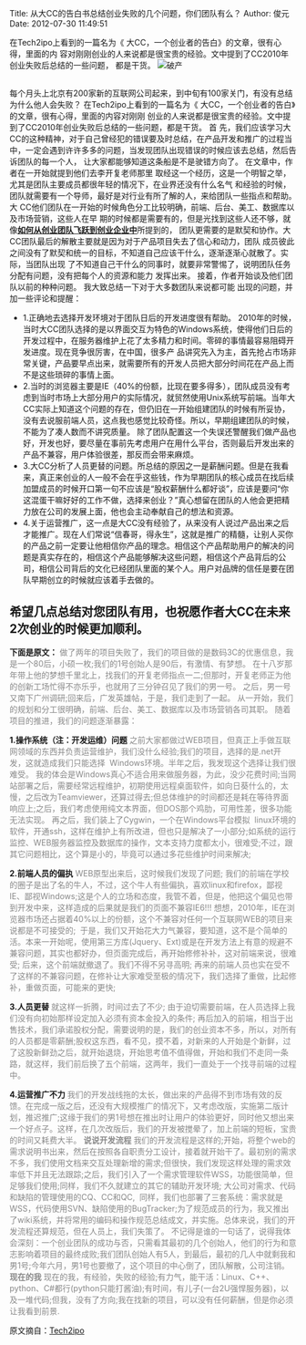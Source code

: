Title: 从大CC的告白书总结创业失败的几个问题，你们团队有么？
Author: 俊元
Date: 2012-07-30 11:49:51

在Tech2ipo上看到的一篇名为《 大CC，一个创业者的告白》的文章，很有心得，里面的内
容对刚刚创业的人来说都是很宝贵的经验。文中提到了CC2010年创业失败后总结的一些问题，
都是干货。 
<img title="破产" src="http://www.porhomme.com/wp-content/uploads/2009/04/bankrupt-offices-phillip-toledano-main.jpg" />

## 

每个月头上北京有200家新的互联网公司起来，到中旬有100家关门，有没有总结为什么他人会失败？
在Tech2ipo上看到的一篇名为《 大CC，一个创业者的告白》的文章，很有心得，里面的内容对刚刚
创业的人来说都是很宝贵的经验。文中提到了CC2010年创业失败后总结的一些问题，都是干货。  首
先，我们应该学习大CC的这种精神，对于自己曾经犯的错误要及时总结，在产品开发和推广的过程当
中，一定会遇到许许多多的问题，当发现团队出现错误的时候应该去总结，然后告诉团队的每一个人，
让大家都能够知道这条船是不是驶错方向了。  在文章中，作者在一开始就提到他们去李开复老师那里
取经这一个经历，这是一个明智之举，尤其是团队主要成员都很年轻的情况下，在业界还没有什么名气
和经验的时候，团队就需要有一个导师，最好是对行业有所了解的人，来给团队一些指点和帮助。  大
CC他们团队在一开始的时候角色分工比较明确，前端、后台、美工、数据库以及市场营销，这些人在早
期的时候都是需要有的，但是光找到这些人还不够，就像<strong>[如何从创业团队飞跃到创业企业中](/201207041422)</strong>所提到的，
团队更需要的是默契和协作。大CC团队最后的解散主要就是因为对于产品项目失去了信心和动力，团队
成员彼此之间没有了默契和统一的目标，不知道自己应该干什么，逐渐逐渐心就散了。实际，当团队出现
了不知道自己干什么的同事时，就要非常警惕了，说明团队任务分配有问题，没有把每个人的资源和能力
发挥出来。  接着，作者开始谈及他们团队以前的种种问题。  我大致总结一下对于大多数团队来说都可能
出现的问题，并加一些评论和提醒：  

-	1.正确地去选择开发环境对于团队日后的开发进度很有帮助。  2010年的时候，当时大CC团队选择的是以界面交互为特色的Windows系统，使得他们日后的开发过程中，在服务器维护上花了太多精力和时间。零碎的事情最容易阻碍开发进度。现在竞争很厉害，在中国，很多产
品讲究先入为主，首先抢占市场非常关键，产品要早点出来，就需要所有的开发人员把大部分时间花在产品上而不是这些琐碎的事情上面。  
- 	2.当时的浏览器主要是IE（40%的份额，比现在要多得多），团队成员没有考虑到当时市场上大部分用户的实际情况，就贸然使用Unix系统写前端。当年大CC实际上知道这个问题的存在，但仍旧在一开始组建团队的时候有所妥协，没有去说服前端人员，这点我也感觉比较奇怪。所以，早期组建团队的时候，不能为了凑人数而不讲究质量。  除了团队配置这一个失误还警醒我们做产品也好，开发也好，要尽量在事前先考虑用户在用什么平台，否则最后开发出来的产品不兼容，用户体验很差，那反而会带来麻烦。  
- 	3.大CC分析了人员更替的问题。所总结的原因之一是薪酬问题。但是在我看来，真正来创业的人一般不会在乎这些钱，作为早期团队的核心成员在找后续加盟成员的时候开口第一句不应该是“股权薪酬什么都好谈”，应该是要问“你这混蛋干嘛好好的工作不做，选择来创业？”真心想留在团队的人他会更把精力放在公司的发展上面，他也会主动奉献自己的想法和资源。  
- 	4.关于运营推广，这一点是大CC没有经验了，从来没有人说过产品出来之后才能推广。现在人们常说“信春哥，得永生”，这就是推广的精髓，让别人买你的产品之前一定要让他相信你产品的理念。相信这个产品帮助用户的解决的问题是真实存在的，相信这个产品能够解决这些问题，相信这个产品背后的公司，相信公司背后的文化已经团队里面的某个人。用户对品牌的信任是要在团队早期创立的时候就应该着手去做的。  

希望几点总结对您团队有用，也祝愿作者大CC在未来2次创业的时候更加顺利。  
---------------------------  


<strong>下面是原文：</strong>
<span style="color: #888888;">做了两年的项目失败了，我们的项目做的是数码3C的优惠信息，我是一个80后，小硕一枚;我们的1号创始人是90后，有激情、有梦想。</span>  <span style="color: #888888;">在十八岁那年带上他的梦想千里北上，找我们的开复老师指点一二;但那时，开复老师正为他的创新工场忙得不亦乐乎，也就用了三分钟召见了我们的男一号。</span>  <span style="color: #888888;">之后，男一号又南下广州调研;回来后，广发英雄帖，于是，我们走到了一起。</span>  <span style="color: #888888;">从一开始，我们的规划和分工很明确，前端、后台、美工、数据库以及市场营销各司其职。</span>  <span style="color: #888888;">随着项目的推进，我们的问题逐渐暴露：</span>  

<strong>1.操作系统（注：开发运维）问题</strong> 
<span style="color: #888888;">之前大家都做过WEB项目，但真正上手做互联网领域的东西并负责运营维护，我们没什么经验;我们的项目，选择的是.net开发，这就造成我们只能选择  Windows环境。半年之后，我发现这个选择让我们很难受。</span>  <span style="color: #888888;">我的体会是Windows真心不适合用来做服务器，为此，没少花费时间;当网站部署之后，需要经常远程维护，初期使用远程桌面软件，如向日葵什么的，太慢，之后改为Teamviewer，还算过得去;但总体维护的时间都还是耗在等待界面响应上;之后，我们考虑使用纯文本界面，但DOS那个鸡肋，可用性差，很多功能无法实现。</span>  <span style="color: #888888;">再之后，我们装上了Cygwin，一个在Windows平台模拟  linux环境的软件，开通ssh，这样在维护上有所改进，但也只是解决了一小部分;如系统的运行监控、WEB服务器监控及数据库的操作，文本支持力度都太小，很难受;不过，跟其它问题相比，这个算是小的，毕竟可以通过多花些维护时间来解决;</span> 

<strong>2.前端人员的偏执</strong>
<span style="color: #888888;">WEB原型出来后，这时候我们发现了问题;</span>  <span style="color: #888888;">我们的前端在学校的圈子是出了名的牛人，不过，这个牛人有些偏执，喜欢linux和firefox，鄙视IE、鄙视Windows;这是个人的立场和态度，我管不着，但是，他把这个偏见也带到开发中来，这样造成的后果就是我们的页面不兼容IE6!!!</span>  <span style="color: #888888;">想想，2010年，IE在浏览器市场还占据着40%以上的份额，这个不兼容对任何一个互联网WEB的项目来说都是不可接受的;  于是，我们又开始花大力气兼容，要知道，这不是个简单的活。本来一开始呢，使用第三方库(Jquery、Ext)或是在开发方法上有意的规避不兼容问题，其实也都好办，但页面完成后，再开始修修补补，这对前端来说，很难受;</span>  <span style="color: #888888;">后来，这个前端就撤退了。我们不得不另寻高明;</span>  <span style="color: #888888;">再来的前端人员也实在受不了这样的不兼容问题，在修补让大家难受至极的情况下，我们选择了重做，比起修补，重做页面，可能来的更快;</span> 

<strong>3.人员更替</strong>
<span style="color: #888888;">就这样一折腾，时间过去了不少;</span>  <span style="color: #888888;">由于迫切需要前端，在人员选择上我们没有向初始那样设定加入必须有资本金投入的条件;</span>  <span style="color: #888888;">再后加入的前端，相当于出售技术，我们承诺股权分配，需要说明的是，我们的创业资本不多，所以，对所有的人员都是零薪酬;股权这东西，看不见，摸不着，对新来的人开始是个新鲜，过了这股新鲜劲之后，就开始退烧，开始思考值不值得做，开始和我们不走同一条路，就这样，我们前后换了五个前端，这两年，我们一直处于一个找寻前端的过程中。</span>

<strong>4.运营推广不力</strong>
 <span style="color: #888888;">我们的开发战线拖的太长，做出来的产品得不到市场有效的反馈。在完成一版之后，还没有大规模推广的情况下，又考虑改版，实施第二版计划，推迟推广;这缘于我们的男1号想在推出时让用户的体验更好，同时他又想出来一个好点子。这样，在几次改版后，我们的开发被搅晕了，加上前端的短板，宝贵的时间又耗费大半。</span>  <span style="color: #888888;"><strong>说说开发流程</strong></span>  <span style="color: #888888;">我们的开发流程是这样的;开始，将整个web的需求说明书出来，然后在按照各自职责分工设计，接着就开始干了。最初别的需求不多，我们使用文档来交互处理新增的需求;但很快，我们发现这样处理的需求效率低下并且无法跟踪;之后，我们引入了一个需求管理软件WSS，功能很简单，但足够我们使用;同样，我们不久就建立的其它的辅助开发环境;</span>  <span style="color: #888888;">大公司对需求、代码和缺陷的管理使用的CQ、CC和QC,  同样，我们也部署了三套系统：需求就是WSS，代码使用SVN、缺陷使用的BugTracker;为了规范成员的行为，我又推出了wiki系统，并将常用的编码和操作规范总结成文，并实施。总体来说，我们的开发流程还算规范，但在人员上，我们失策了。</span>  <span style="color: #888888;">不记得是谁的一句话了，说得我体会深刻：一个创业团队的成功与否，只需看其最初的几个创始人，他们的行为和意志影响着项目的最终成败;我们团队创始人有5人，到最后，最初的几人中就剩我和男1号;今年六月，男1号也要撤了，这个项目的中心倒了，团队解散，公司注销。</span>  <span style="color: #888888;"><strong>现在的我</strong></span>  <span style="color: #888888;">现在的我，有经验，失败的经验;有力气，能干活：Linux、C++、python、C#都行(python只能打酱油);有时间，有儿子(一台2U强悍服务器)，以及一堆代码;但我，没有了方向;我在找新的项目，可以没有任何薪酬，但是你必须让我看到前景.</span> 

原文摘自：<a href="http://tech2ipo.com/54633">Tech2ipo</a>